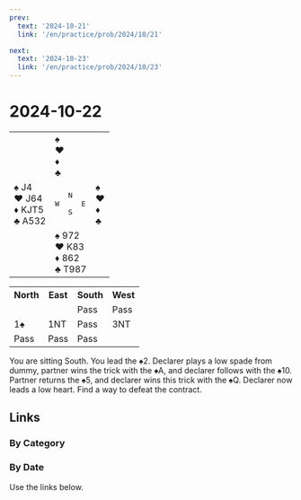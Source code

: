```yaml
---
prev:
  text: '2024-10-21'
  link: '/en/practice/prob/2024/10/21'

next:
  text: '2024-10-23'
  link: '/en/practice/prob/2024/10/23'
---
```


# 2024-10-22

<table class="deal">
	<tr>
		<td></td>
		<td>♠ <br>♥ <br>♦ <br>♣ </td>
		<td></td>
	</tr>
	<tr>
		<td>♠ J4<br>♥ J64<br>♦ KJT5<br>♣ A532</td>
		<td><pre>   N<br>W     E<br>   S</pre></td>
		<td>♠ <br>♥ <br>♦ <br>♣ </td>
	</tr>
	<tr>
		<td></td>
		<td>♠ 972<br>♥ K83<br>♦ 862<br>♣ T987</td>
		<td></td>
	</tr>
</table>

<table class="auction">
	<tr>
		<th>North</th>
		<th>East</th>
		<th>South</th>
		<th>West</th>
	</tr>
	<tr>
		<td></td>
		<td></td>
		<td>Pass</td>
		<td>Pass</td>
	</tr>
	<tr>
		<td>1♠</td>
		<td>1NT</td>
		<td>Pass</td>
		<td>3NT</td>
	</tr>
	<tr>
		<td>Pass</td>
		<td>Pass</td>
		<td>Pass</td>
		<td></td>
	</tr>
</table>

You are sitting South. You lead the ♠2. Declarer plays a low spade from dummy, partner wins the trick with the ♠A, and declarer follows with the ♠10. Partner returns the ♠5, and declarer wins this trick with the ♠Q. Declarer now leads a low heart. Find a way to defeat the contract.

## Links

[<Badge type="tip" text="Check Solution"/>](/en/learning/prob/2024/10/22)

### By Category

[<Badge type="tip" text="<--"/>](/en/practice/prob/2024/10/15)
[<Badge type="tip" text="Calendar"/>](/en/practice/calendar/2024/10)
[<Badge type="info" text="-->"/>](/en/practice/prob/2024/10/22#links)

### By Date

Use the links below.